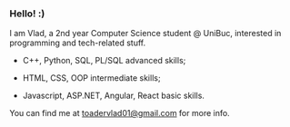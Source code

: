 ### Hello! :)

I am Vlad, a 2nd year Computer Science student @ UniBuc, interested in programming and tech-related stuff.

- C++, Python, SQL, PL/SQL advanced skills;

- HTML, CSS, OOP intermediate skills;

- Javascript, ASP.NET, Angular, React basic skills.

You can find me at toadervlad01@gmail.com for more info.

<!--
**vladfxstoader/vladfxstoader** is a ✨ _special_ ✨ repository because its `README.md` (this file) appears on your GitHub profile.

Here are some ideas to get you started:

- 🔭 I’m currently working on ...
- 🌱 I’m currently learning ...
- 👯 I’m looking to collaborate on ...
- 🤔 I’m looking for help with ...
- 💬 Ask me about ...
- 📫 How to reach me: ...
- 😄 Pronouns: ...
- ⚡ Fun fact: ...
-->
